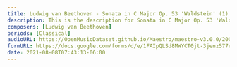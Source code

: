 ```yaml
---
title: Ludwig van Beethoven - Sonata in C Major Op. 53 'Waldstein' (1)
description: This is the description for Sonata in C Major Op. 53 'Waldstein' by Ludwig van Beethoven
composers: [Ludwig van Beethoven]
periods: [Classical]
audioURL: https://OpenMusicDataset.github.io/Maestro/maestro-v3.0.0/2004/MIDI-Unprocessed_SMF_22_R1_2004_01-04_ORIG_MID--AUDIO_22_R1_2004_10_Track10_wav.midi
formURL: https://docs.google.com/forms/d/e/1FAIpQLSd8MWYCT0jt-3jenz577etw7umh7g2hiLMyddL2F7ue7FHiYw/viewform
date: 2021-08-08T07:43:13-06:00
---
```

